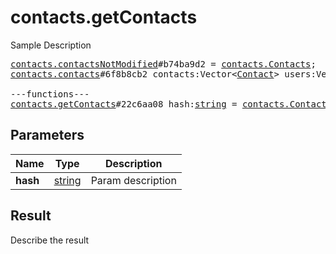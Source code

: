 # contacts.getContacts

Sample Description

<pre>
<a href="../constructor/contacts.contactsNotModified">contacts.contactsNotModified</a>#b74ba9d2 = <a href="../type/contacts.Contacts.md">contacts.Contacts</a>;
<a href="../constructor/contacts.contacts">contacts.contacts</a>#6f8b8cb2 contacts:Vector&lt;<a href="../type/Contact.md">Contact</a>&gt; users:Vector&lt;<a href="../type/User.md">User</a>&gt; = <a href="../type/contacts.Contacts.md">contacts.Contacts</a>;

---functions---
<a href="../method/contacts.getContacts.md">contacts.getContacts</a>#22c6aa08 hash:<a href="../type/string.md">string</a> = <a href="../type/contacts.Contacts.md">contacts.Contacts</a>;
</pre>

## Parameters

| Name | Type | Description |
|------|:----:|-------------|
| **hash** | [string](../type/string.md) | Param description |

## Result

Describe the result

